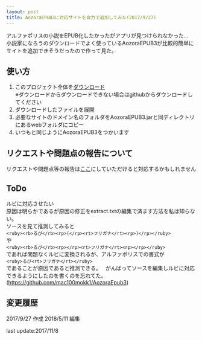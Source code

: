 ```yaml
---
layout: post
title: AozoraEPUB3に対応サイトを自力で追加してみた(2017/9/27)
---
```


アルファポリスの小説をEPUB化したかったがアプリが見つけられなかった...  
小説家になろうのダウンロードでよく使っているAozoraEPUB3が比較的簡単にサイトを追加できそうだったので作って見た。


使い方
-

1. このプロジェクト全体を[ダウンロード](https://github.com/mac100mokk1/add-aozoraEPUB-site/archive/master.zip)  
※ダウンロードからダウンロードできない場合はgithubからダウンロードしてください  
2. ダウンロードしたファイルを展開
3. 必要なサイトのドメイン名のフォルダをAozoraEPUB3.jarと同ディレクトリにあるwebフォルダにコピー
4. いつもと同じようにAozoraEPUB3をつかいます

リクエストや問題点の報告について
---
リクエストや問題点等の報告は[ここ](https://github.com/mac100mokk1/add-aozoraEPUB-site/issues)にしていただけると対応するかもしれません  

ToDo
---
ルビに対応させたい  
原因は明らかであるが原因の修正をextract.txtの編集で済ます方法を私は知らない。  
ソースを見て推測してみると  
`<ruby><rb>るび</rb><rp>(</rp><rt>フリガナ</rt><rp>)</rp></ruby>`  
や  
`<ruby><rb>るび</rb><rp></rp><rt>フリガナ</rt><rp></rp></ruby>`  
であれば問題なくルビに変換されるが、アルファポリスでの書式が  
`<ruby>るび<rt>フリガナ</rt></ruby>`  
であることが原因であると推測できる。  
がんばってソースを編集しルビに対応できるようにしたのを書くのを忘れてた。  
(https://github.com/mac100mokk1/AozoraEpub3)





変更履歴
--
2017/9/27 作成
2018/5/11 編集

last update:2017/11/8

